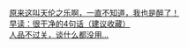   
[原来这叫天伦之乐啊，一直不知道，我也是醉了！](http://www.dianyue.me/archives/269/lqy8pnk8bsqbdrjf/)  
[早读：很干净的4句话（建议收藏）](http://www.dianyue.me/archives/271/kp36c4ow3y8hi3ar/)  
[人品不过关，谈什么都没用...](http://www.dianyue.me/archives/271/g0w5xjpgx5a8aldv/)